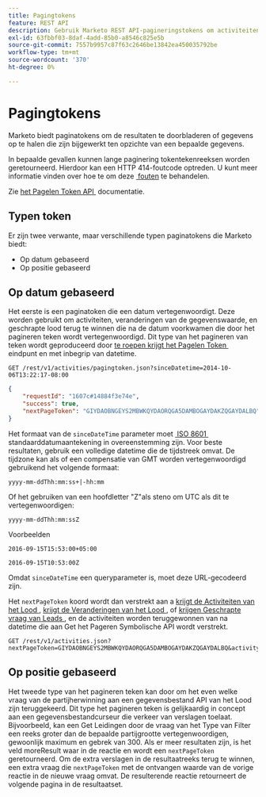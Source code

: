 ```yaml
---
title: Pagingtokens
feature: REST API
description: Gebruik Marketo REST API-pagineringstokens om activiteiten en leads op te halen, inclusief op datum gebaseerde en op positie gebaseerde tokens, ISO 8601 sinceDatetime en 414 fouten.
exl-id: 63fbbf03-8daf-4add-85b0-a8546c825e5b
source-git-commit: 7557b9957c87f63c2646be13842ea450035792be
workflow-type: tm+mt
source-wordcount: '370'
ht-degree: 0%

---
```


# Pagingtokens

Marketo biedt paginatokens om de resultaten te doorbladeren of gegevens op te halen die zijn bijgewerkt ten opzichte van een bepaalde gegevens.

In bepaalde gevallen kunnen lange paginering tokentekenreeksen worden geretourneerd. Hierdoor kan een HTTP 414-foutcode optreden. U kunt meer informatie vinden over hoe te om deze [&#x200B; fouten &#x200B;](error-codes.md) te behandelen.

Zie [&#x200B; het Pagelen Token API &#x200B;](https://developer.adobe.com/marketo-apis/api/mapi/#tag/Activities/operation/getActivitiesPagingTokenUsingGET) documentatie.

## Typen token

Er zijn twee verwante, maar verschillende typen paginatokens die Marketo biedt:

- Op datum gebaseerd
- Op positie gebaseerd

## Op datum gebaseerd

Het eerste is een paginatoken die een datum vertegenwoordigt. Deze worden gebruikt om activiteiten, veranderingen van de gegevenswaarde, en geschrapte lood terug te winnen die na de datum voorkwamen die door het pagineren teken wordt vertegenwoordigd. Dit type van het pagineren van teken wordt geproduceerd door [&#x200B; te roepen krijgt het Pagelen Token &#x200B;](https://developer.adobe.com/marketo-apis/api/mapi/#tag/Activities/operation/getActivitiesPagingTokenUsingGET) eindpunt en met inbegrip van datetime.

```
GET /rest/v1/activities/pagingtoken.json?sinceDatetime=2014-10-06T13:22:17-08:00
```

```json
{
    "requestId": "1607c#14884f3e74e",
    "success": true,
    "nextPageToken": "GIYDAOBNGEYS2MBWKQYDAORQGA5DAMBOGAYDAKZQGAYDALBQ"
}
```

Het formaat van de `sinceDateTime` parameter moet [&#x200B; ISO 8601 &#x200B;](https://en.wikipedia.org/wiki/ISO_8601) standaarddatumaantekening in overeenstemming zijn. Voor beste resultaten, gebruik een volledige datetime die de tijdstreek omvat. De tijdzone kan als of een compensatie van GMT worden vertegenwoordigd gebruikend het volgende formaat:

`yyyy-mm-ddThh:mm:ss+|-hh:mm`

Of het gebruiken van een hoofdletter &quot;Z&quot;als steno om UTC als dit te vertegenwoordigen:

`yyyy-mm-ddThh:mm:ssZ`

Voorbeelden

`2016-09-15T15:53:00+05:00`

`2016-09-15T10:53:00Z`

Omdat `sinceDateTime` een queryparameter is, moet deze URL-gecodeerd zijn.

Het `nextPageToken` koord wordt dan verstrekt aan a [&#x200B; krijgt de Activiteiten van het Lood &#x200B;](https://developer.adobe.com/marketo-apis/api/mapi/#tag/Activities/operation/getLeadActivitiesUsingGET), [&#x200B; krijgt de Veranderingen van het Lood &#x200B;](https://developer.adobe.com/marketo-apis/api/mapi/#tag/Activities/operation/getLeadChangesUsingGET), of [&#x200B; krijgen Geschrapte vraag van Leads &#x200B;](https://developer.adobe.com/marketo-apis/api/mapi/#tag/Activities/operation/getDeletedLeadsUsingGET), en de activiteiten worden teruggewonnen van na datetime die aan Get het Pageren Symbolische API wordt verstrekt.

```
GET /rest/v1/activities.json?nextPageToken=GIYDAOBNGEYS2MBWKQYDAORQGA5DAMBOGAYDAKZQGAYDALBQ&activityTypeIds=1&activityTypeIds=12
```

## Op positie gebaseerd

Het tweede type van het pagineren teken kan door om het even welke vraag van de partijherwinning aan een gegevensbestand API van het Lood zijn teruggekeerd. Dit type het pagineren teken is gelijkaardig in concept aan een gegevensbestandcurseur die verkeer van verslagen toelaat. Bijvoorbeeld, kan een Get Leidingen door de vraag van het Type van Filter een reeks groter dan de bepaalde partijgrootte vertegenwoordigen, gewoonlijk maximum en gebrek van 300. Als er meer resultaten zijn, is het veld moreResult waar in de reactie en wordt een `nextPageToken` geretourneerd. Om de extra verslagen in de resultaatreeks terug te winnen, een extra vraag die `nextPageToken` met de ontvangen waarde van de vorige reactie in de nieuwe vraag omvat. De resulterende reactie retourneert de volgende pagina in de resultaatset.

